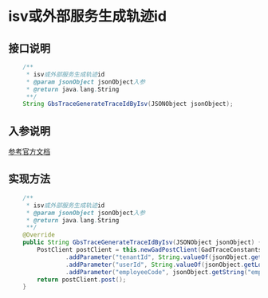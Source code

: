 # isv或外部服务生成轨迹id

## 接口说明
```java
    /**
     * isv或外部服务生成轨迹id
     * @param jsonObject jsonObject入参
     * @return java.lang.String
     **/
    String GbsTraceGenerateTraceIdByIsv(JSONObject jsonObject);
```
## 入参说明
[参考官方文档](https://openplatform-portal.dg-work.cn/#/doc-jsapi?apiType=serverapi&docKey=2498)
## 实现方法
```java
    /**
     * isv或外部服务生成轨迹id
     * @param jsonObject jsonObject入参
     * @return java.lang.String
     **/
    @Override
    public String GbsTraceGenerateTraceIdByIsv(JSONObject jsonObject) {
        PostClient postClient = this.newGadPostClient(GadTraceConstants.GBS_TRACE_GENERATE_TRACE_ID_BY_ISV)
                .addParameter("tenantId", String.valueOf(jsonObject.getLong("tenantId")))
                .addParameter("userId", String.valueOf(jsonObject.getLong("userId")))
                .addParameter("employeeCode", jsonObject.getString("employeeCode"));
        return postClient.post();
    }
```